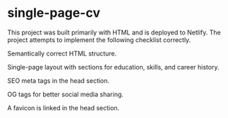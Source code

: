 # single-page-cv
This project was built primarily with HTML and is deployed to Netlify. The project attempts to implement the following checklist correctly.

Semantically correct HTML structure.

Single-page layout with sections for education, skills, and career history.

SEO meta tags in the head section.

OG tags for better social media sharing.

A favicon is linked in the head section.
